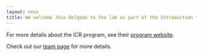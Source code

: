 ```yaml
---
layout: news
title: We welcome Jose Delgado to the lab as part of the Introduction to Computing Research (ICR) program. Welcome Jose!
---
```


For more details about the ICR program, see their <a href="http://computingresearch.org/">program website</a>.

Check out our <a href="/team">team page</a> for more details.
